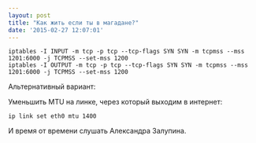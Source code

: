 ```yaml
---
layout: post
title: "Как жить если ты в магадане?"
date: '2015-02-27 12:07:01'
---
```


```
iptables -I INPUT -m tcp -p tcp --tcp-flags SYN SYN -m tcpmss --mss 1201:6000 -j TCPMSS --set-mss 1200
iptables -I OUTPUT -m tcp -p tcp --tcp-flags SYN SYN -m tcpmss --mss 1201:6000 -j TCPMSS --set-mss 1200
```

Альтернативный вариант:

Уменьшить MTU на линке, через который выходим в интернет:

```
ip link set eth0 mtu 1400
```

И время от времени слушать Александра Залупина.
